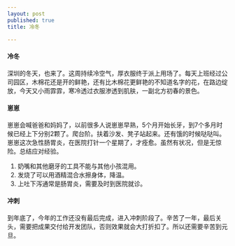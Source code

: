 ```yaml
---
layout: post
published: true
title: 冷冬

---
```

#### 冷冬
深圳的冬天，也来了。这周持续冷空气，厚衣服终于派上用场了。每天上班经过公司园区，木棉花还是开的鲜艳，还有比木棉花更鲜艳的不知道名字的花，在路边绽放，今天又小雨霏霏，寒冷透过衣服渗透到肌肤，一副北方初春的景色。

#### 崽崽
崽崽会喊爸爸和妈妈了，以前很多人说崽崽早熟，5个月开始长牙，到7个多月时候已经上下分别2颗了。爬台阶。扶着沙发、凳子站起来。还有饿的时候哒哒叫。
崽崽这次急性肠胃炎，在医院打针一个星期了，才痊愈。虽然有状况，但是无惊险。总结应对经验。
1. 奶嘴和其他磨牙的工具不能与其他小孩混用。
2. 发烧了可以用酒精混合水擦身体，降温。
3. 上吐下泻通常是肠胃炎，需要及时到医院就诊。

#### 冲刺
到年底了，今年的工作还没有最后完成，进入冲刺阶段了。辛苦了一年，最后关头，需要把成果交付给开发团队，否则效果就会大打折扣了。所以还需要辛苦到元旦。